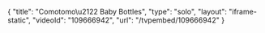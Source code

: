 {
    "title": "Comotomo\u2122 Baby Bottles",
    "type": "solo",
    "layout": "iframe-static",
    "videoId": "109666942",
    "url": "\/tvpembed\/109666942"
}